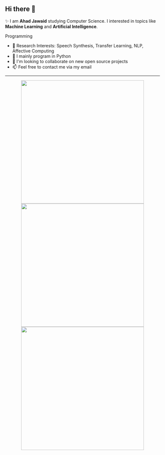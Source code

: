 ## Hi there 👋
✨ I am **Ahad Jawaid** studying Computer Science. I interested in topics like **Machine Learning** and **Artificial Intelligence**.

Programming
- 🔬 Research Interests: Speech Synthesis, Transfer Learning, NLP, Affective Computing
- 📜 I mainly program in Python
- 👯 I'm looking to collaborate on new open source projects
- 📫 Feel free to contact me via my email


---
<p align = "center">
  <img src = "https://github-readme-stats.vercel.app/api?username=ahadjawaid&show_icons=true&theme=bear&hide_border=true" width = 400>
  <img src = "https://github-readme-streak-stats.herokuapp.com?user=ahadjawaid&theme=bear&hide_border=true" width = 400>
  <img src = "https://github-readme-stats.vercel.app/api/top-langs/?username=ahadjawaid&layout=compact&theme=bear&hide_border=true" width = 400>
</p>

<!-- [![trophy](https://github-profile-trophy.vercel.app/?username=ahadjawaid)](https://github.com/ahadjawaid/github-profile-trophy) -->



<!--
**ahadjawaid/ahadjawaid** is a ✨ _special_ ✨ repository because its `README.md` (this file) appears on your GitHub profile.

Here are some ideas to get you started:

- 🔭 I’m currently working on ...
- 🌱 I’m currently learning ...
- 👯 I’m looking to collaborate on ...
- 🤔 I’m looking for help with ...
- 💬 Ask me about ...
- 📫 How to reach me: ...
- 😄 Pronouns: ...
- ⚡ Fun fact: ...
-->
